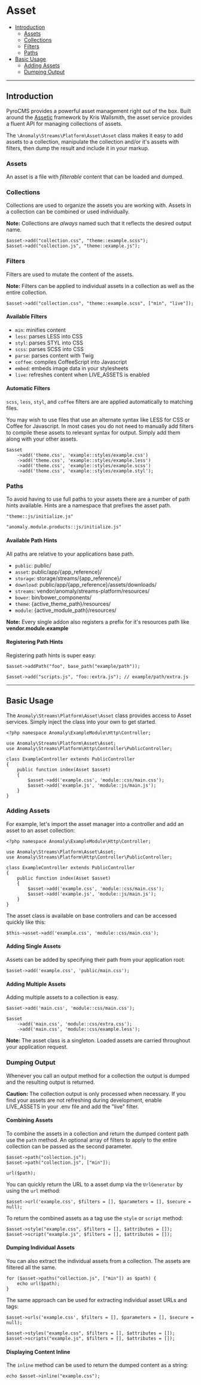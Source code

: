 # Asset

- [Introduction](#introduction)
	- [Assets](#assets)
	- [Collections](#collections)
	- [Filters](#filters)
	- [Paths](#paths)
- [Basic Usage](#basic-usage)
	- [Adding Assets](#adding-assets)
	- [Dumping Output](#output)

<hr>

<a name="introduction"></a>
## Introduction

PyroCMS provides a powerful asset management right out of the box. Built around the [Assetic](https://github.com/kriswallsmith/assetic) framework by Kris Wallsmith, the asset service provides a fluent API for managing collections of assets.

The `\Anomaly\Streams\Platform\Asset\Asset` class makes it easy to add assets to a collection, manipulate the collection and/or it's assets with filters, then dump the result and include it in your markup.

<a name="assets"></a>
### Assets

An asset is a file with _filterable_ content that can be loaded and dumped.

<a name="collections"></a>
### Collections

Collections are used to organize the assets you are working with. Assets in a collection can be combined or used individually.

<div class="alert alert-info">
<strong>Note:</strong> Collections are <em>always</em> named such that it reflects the desired output name.
</div>

	$asset->add("collection.css", "theme::example.scss");
	$asset->add("collection.js", "theme::example.js");

<a name="filters"></a>
### Filters

Filters are used to mutate the content of the assets.

<div class="alert alert-info">
<strong>Note:</strong> Filters can be applied to individual assets in a collection as well as the entire collection.
</div>

	$asset->add("collection.css", "theme::example.scss", ["min", "live"]);

#### Available Filters

- `min`: minifies content
- `less`: parses LESS into CSS
- `styl`: parses STYL into CSS
- `scss`: parses SCSS into CSS
- `parse`: parses content with Twig
- `coffee`: compiles CoffeeScript into Javascript
- `embed`: embeds image data in your stylesheets
- `live`: refreshes content when LIVE_ASSETS is enabled

#### Automatic Filters

`scss`, `less`, `styl`, and `coffee` filters are are applied automatically to matching files.

You may wish to use files that use an alternate syntax like LESS for CSS or Coffee for Javascript. In most cases you do not need to manually add filters to compile these assets to relevant syntax for output. Simply add them along with your other assets.

	$asset
		->add('theme.css', 'example::styles/example.css')
		->add('theme.css', 'example::styles/example.less')
		->add('theme.css', 'example::styles/example.scss')
		->add('theme.css', 'example::styles/example.styl');

<a name="paths"></a>
### Paths

To avoid having to use full paths to your assets there are a number of path hints available. Hints are a namespace that prefixes the asset path.

	"theme::js/initialize.js"
	
	"anomaly.module.products::js/initialize.js"

#### Available Path Hints

All paths are relative to your applications base path.

- `public`: public/
- `asset`: public/app/{app_reference}/
- `storage`: storage/streams/{app_reference}/
- `download`: public/app/{app_reference}/assets/downloads/
- `streams`: vendor/anomaly/streams-platform/resources/
- `bower`: bin/bower_components/
- `theme`: {active\_theme\_path}/resources/
- `module`: {active\_module\_path}/resources/

<div class="alert alert-info">
<strong>Note:</strong> Every single addon also registers a prefix for it's resources path like <strong>vendor.module.example</strong>
</div>

#### Registering Path Hints

Registering path hints is super easy:

	$asset->addPath("foo", base_path("example/path"));
	
	$asset->add("scripts.js", "foo::extra.js"); // example/path/extra.js

<hr>

<a name="basic-usage"></a>
## Basic Usage

The `Anomaly\Streams\Platform\Asset\Asset` class provides access to Asset services. Simply inject the class into your own to get started.

	<?php namespace Anomaly\ExampleModule\Http\Controller;
	
	use Anomaly\Streams\Platform\Asset\Asset;
	use Anomaly\Streams\Platform\Http\Controller\PublicController;
	
	class ExampleController extends PublicController
	{
		public function index(Asset $asset)
		{
			$asset->add('example.css', 'module::css/main.css');
			$asset->add('example.js', 'module::js/main.js');
		}
	}
	
<a name="adding-assets"></a>
### Adding Assets

For example, let's import the asset manager into a controller and add an asset to an asset collection:

	<?php namespace Anomaly\ExampleModule\Http\Controller;
	
	use Anomaly\Streams\Platform\Asset\Asset;
	use Anomaly\Streams\Platform\Http\Controller\PublicController;
	
	class ExampleController extends PublicController
	{
		public function index(Asset $asset)
		{
			$asset->add('example.css', 'module::css/main.css');
			$asset->add('example.js', 'module::js/main.js');
		}
	}

The asset class is available on base controllers and can be accessed quickly like this:

    $this->asset->add('example.css', 'module::css/main.css');

#### Adding Single Assets

Assets can be added by specifying their path from your application root:

	$asset->add('example.css', 'public/main.css');

#### Adding Multiple Assets

Adding multiple assets to a collection is easy.

	$asset->add('main.css', 'module::css/main.css');
	
	$asset
		->add('main.css', 'module::css/extra.css');
		->add('main.css', 'module::css/example.less');

<div class="alert alert-info">
<strong>Note:</strong> The asset class is a singleton. Loaded assets are carried throughout your application request.
</div>

<a name="output"></a>
### Dumping Output

Whenever you call an output method for a collection the output is dumped and the resulting output is returned.

<div class="alert alert-warning">
<strong>Caution:</strong> The collection output is only processed when necessary. If you find your assets are not refreshing during development, enable LIVE_ASSETS in your .env file and add the "live" filter.
</div>

#### Combining Assets

To combine the assets in a collection and return the dumped content path use the `path` method. An optional array of filters to apply to the entire collection can be passed as the second parameter.

	$asset->path("collection.js");
	$asset->path("collection.js", ["min"]);
	
	url($path);

You can quickly return the URL to a asset dump via the `UrlGenerator` by using the `url` method:

	$asset->url('example.css', $filters = [], $parameters = [], $secure = null);
	
To return the combined assets as a tag use the `style` or `script` method:

	$asset->style("example.css", $filters = [], $attributes = []);
	$asset->script("example.js", $filters = [], $attributes = []);

#### Dumping Individual Assets

You can also extract the individual assets from a collection. The assets are filtered all the same.

	for ($asset->paths("collection.js", ["min"]) as $path) {
		echo url($path);
	}

The same approach can be used for extracting individual asset URLs and tags:

	$asset->urls('example.css', $filters = [], $parameters = [], $secure = null);

	$asset->styles("example.css", $filters = [], $attributes = []);
	$asset->scripts("example.js", $filters = [], $attributes = []);

#### Displaying Content Inline

The `inline` method can be used to return the dumped content as a string:

	echo $asset->inline("example.css");
